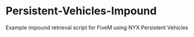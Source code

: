 # Persistent-Vehicles-Impound
Example impound retrieval script for FiveM using NYX Persistent Vehicles
